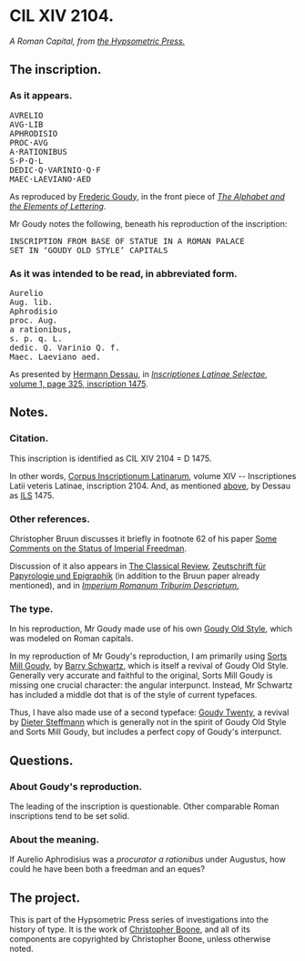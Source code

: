 # CIL XIV 2104.

_A Roman Capital, from [the Hypsometric Press.][Hpm Press]_

## The inscription.

### As it appears.

<pre>
AVRELIO
AVG·LIB
APHRODISIO
PROC·AVG
A·RATIONIBUS
S·P·Q·L
DEDIC·Q·VARINIO·Q·F
MAEC·LAEVIANO·AED
</pre>

As reproduced by [Frederic Goudy][Goudy], in the front piece of [_The Alphabet and the Elements of Lettering_][Alphabet].

Mr Goudy notes the following, beneath his reproduction of the inscription:

<pre>
INSCRIPTION FROM BASE OF STATUE IN A ROMAN PALACE
SET IN ‘GOUDY OLD STYLE’ CAPITALS
</pre>


### As it was intended to be read, in abbreviated form.

<pre>
Aurelio
Aug. lib.
Aphrodisio
proc. Aug.
a rationibus,
s. p. q. L.
dedic. Q. Varinio Q. f.
Maec. Laeviano aed.
</pre>

As presented by [Hermann Dessau][Dessau], in [_Inscriptiones Latinae Selectae_, volume 1, page 325, inscription 1475][ILS 1475].


## Notes.

### Citation.

This inscription is identified as CIL XIV 2104 = D 1475.

In other words, [Corpus Inscriptionum Latinarum][], volume XIV -- Inscriptiones Latii veteris Latinae, inscription 2104. And, as mentioned [above][ILS 1475], by Dessau as [ILS][] 1475.


### Other references.

Christopher Bruun discusses it briefly in footnote 62 of his paper [Some Comments on the Status of Imperial Freedman][Bruun].

Discussion of it also appears in [The Classical Review][], [Zeutschrift für Papyrologie und Epigraphik][ZPE] (in addition to the Bruun paper already mentioned), and in [_Imperium Romanum Triburim Descriptum._][IRTD]


### The type.

In his reproduction, Mr Goudy made use of his own [Goudy Old Style][], which was modeled on Roman capitals.

In my reproduction of Mr Goudy's reproduction, I am primarily using [Sorts Mill Goudy][], by [Barry Schwartz][], which is itself a revival of Goudy Old Style. Generally very accurate and faithful to the original, Sorts Mill Goudy is missing one crucial character: the angular interpunct. Instead, Mr Schwartz has included a middle dot that is of the style of current typefaces.

Thus, I have also made use of a second typeface: [Goudy Twenty][], a revival by [Dieter Steffmann][] which is generally not in the spirit of Goudy Old Style and Sorts Mill Goudy, but includes a perfect copy of Goudy's interpunct.


## Questions.

### About Goudy's reproduction.

The leading of the inscription is questionable. Other comparable Roman inscriptions tend to be set solid.


### About the meaning.

If Aurelio Aphrodisius was a _procurator a rationibus_ under Augustus, how could he have been both a freedman and an eques?


## The project.

This is part of the Hypsometric Press series of investigations into the history of type. It is the work of [Christopher Boone][], and all of its components are copyrighted by Christopher Boone, unless otherwise noted.


[Alphabet]: http://books.google.com/books?id=yVlQAAAAMAAJ "Read about *The Alphabet and the Elements of Lettering* on Google Books."
[Barry Schwartz]: http://crudfactory.com/ "Go to The Crud Factory, the main website of Barry Schwartz."
[Bruun]: http://www.uni-koeln.de/phil-fak/ifa/zpe/downloads/1990/082pdf/082271.pdf "Download a PDF of *Sopme Comments on the Status of Imperial Freedman.*"
[Christopher Boone]: http://hypsometry.com/ "Read more about Christopher Boone's work on hypsometry.com."
[Corpus Inscriptionum Latinarum]: http://en.wikipedia.org/wiki/Corpus_Inscriptionum_Latinarum "Read about the CIL on Wikipedia."
[Dessau]: http://en.wikipedia.org/wiki/Hermann_Dessau "Read about Hermann Dessau on Wikipedia."
[Dieter Steffmann]: http://www.steffmann.de/ "Go to steffmann.de, the main website of Dieter Steffmann."
[Goudy Old Style]: http://en.wikipedia.org/wiki/Goudy_Old_Style "Read about Goudy Old Style on Wikipedia."
[Goudy Twenty]: http://www.fontsquirrel.com/fonts/GoudyTwenty "Go to the Goudy Twenty page on the Font Squirrel."
[Goudy]: http://en.wikipedia.org/wiki/Frederic_Goudy "Read about Frederic Goudy on Wikipedia."
[Hpm Press]: http://github.com/cboone/hypsometric-press
[Hypsometry]: http://hypsometry.com/ "Go to hypsometry.com."
[ILS 1475]: http://books.google.com/books?id=EWBfAAAAMAAJ&printsec=frontcover#v=onepage&q=1475&f=false "Go to the ILS 1475 entry on Google Books."
[ILS]: http://en.wikipedia.org/wiki/Inscriptiones_Latinae_Selectae "Read about the ILS on Wikipedia."
[IRTD]: http://books.google.com/books?id=IT08AAAAMAAJ&pg=PA23#v=onepage&q=Q.%20Varinio%20Q.f.%20Maec.%20Laeviano%20aed.&f=false "Go to the Google Books page for this reference."
[Sorts Mill Goudy]: http://code.google.com/p/sortsmill/ "Go to the Google Code project page for Sorts Mill Goudy."
[The Classical Review]: http://www.jstor.org/pss/704310 "Go to the JSTOR page for this reference."
[ZPE]: http://www.jstor.org/pss/20191769 "Go to the JSTOR page for this reference."

